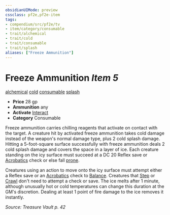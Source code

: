```yaml
---
obsidianUIMode: preview
cssclass: pf2e,pf2e-item
tags:
- compendium/src/pf2e/tv
- item/category/consumable
- trait/alchemical
- trait/cold
- trait/consumable
- trait/splash
aliases: ["Freeze Ammunition"]
---
```

# Freeze Ammunition *Item 5*  
[alchemical](rules/traits/alchemical.md)  [cold](rules/traits/cold.md)  [consumable](rules/traits/consumable.md)  [splash](rules/traits/splash.md)  

- **Price** 28 gp
- **Ammunition** any
- **Activate** [Interact](rules/actions/interact.md)
- **Category** Consumable

Freeze ammunition carries chilling reagents that activate on contact with the target. A creature hit by activated freeze ammunition takes cold damage instead of the weapon's normal damage type, plus 2 cold splash damage. Hitting a 5-foot-square surface successfully with freeze ammunition deals 2 cold splash damage and covers the space in a layer of ice. Each creature standing on the icy surface must succeed at a DC 20 Reflex save or [Acrobatics](compendium/skills.md#Acrobatics) check or else fall [prone](rules/conditions.md#Prone).

Creatures using an action to move onto the icy surface must attempt either a Reflex save or an [Acrobatics](compendium/skills.md#Acrobatics) check to [Balance](rules/actions/balance.md). Creatures that [Step](rules/actions/step.md) or [Crawl](rules/actions/crawl.md) don't need to attempt a check or save. The ice melts after 1 minute, although unusually hot or cold temperatures can change this duration at the GM's discretion. Dealing at least 1 point of fire damage to the ice removes it instantly.

*Source: Treasure Vault p. 42*